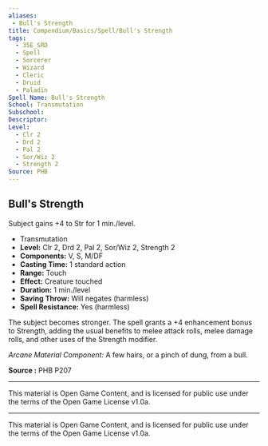 ```yaml
---
aliases:
 - Bull's Strength
title: Compendium/Basics/Spell/Bull's Strength
tags: 
  - 35E_SRD
  - Spell
  - Sorcerer
  - Wizard
  - Cleric
  - Druid
  - Paladin
Spell Name: Bull's Strength
School: Transmutation
Subschool: 
Descriptor: 
Level:
  - Clr 2
  - Drd 2
  - Pal 2
  - Sor/Wiz 2
  - Strength 2
Source: PHB
---
```


## Bull's Strength

Subject gains +4 to Str for 1 min./level.

- Transmutation
- **Level:** Clr 2, Drd 2, Pal 2, Sor/Wiz 2, Strength 2
- **Components:** V, S, M/DF
- **Casting Time:** 1 standard action
- **Range:** Touch
- **Effect:** Creature touched
- **Duration:** 1 min./level
- **Saving Throw:** Will negates (harmless)
- **Spell Resistance:** Yes (harmless)

The subject becomes stronger. The spell grants a +4 enhancement bonus to Strength, adding the usual benefits to melee attack rolls, melee damage rolls, and other uses of the Strength modifier.

_Arcane Material Component:_ A few hairs, or a pinch of dung, from a bull.

**Source :** PHB P207

---

This material is Open Game Content, and is licensed for public use under  
the terms of the Open Game License v1.0a.

---

This material is Open Game Content, and is licensed for public use under the terms of the Open Game License v1.0a.

